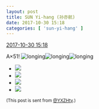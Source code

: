 ```yaml
---
layout: post
title: SUN Yi-hang (孙亦航)
date: 2017-10-30 15:18
categories: [ 'sun-yi-hang' ]
---
```


<div class="weibo-info">
  <a href="http://weibo.com/2565158051/FsLNYm7Fh">2017-10-30 15:18</a>
</div>

A×51! ![longing](http://img.t.sinajs.cn/t4/appstyle/expression/ext/normal/37/moren_chongjing_org.png)![longing](http://img.t.sinajs.cn/t4/appstyle/expression/ext/normal/37/moren_chongjing_org.png)![longing](http://img.t.sinajs.cn/t4/appstyle/expression/ext/normal/37/moren_chongjing_org.png)

<!-- more -->

<ul class="weibo-pic-list-2">
  <li class="weibo-pic">
    <a href="http://wx2.sinaimg.cn/mw690/98e534a3gy1fl0ap39tsjj20qo0qoqcv.jpg"><img src="//wx2.sinaimg.cn/thumb150/98e534a3gy1fl0ap39tsjj20qo0qoqcv.jpg" /></a>
  </li>
  <li class="weibo-pic">
    <a href="http://wx4.sinaimg.cn/mw690/98e534a3gy1fl0ap5ekmaj20qo0qo487.jpg"><img src="//wx4.sinaimg.cn/thumb150/98e534a3gy1fl0ap5ekmaj20qo0qo487.jpg" /></a>
  </li>
  <li class="weibo-pic">
    <a href="http://wx2.sinaimg.cn/mw690/98e534a3gy1fl0ap7bsuvj20qo0qok0g.jpg"><img src="//wx2.sinaimg.cn/thumb150/98e534a3gy1fl0ap7bsuvj20qo0qok0g.jpg" /></a>
  </li>
  <li class="weibo-pic">
    <a href="http://wx3.sinaimg.cn/mw690/98e534a3gy1fl0ap0zx24j20qo0qon7b.jpg"><img src="//wx3.sinaimg.cn/thumb150/98e534a3gy1fl0ap0zx24j20qo0qon7b.jpg" /></a>
  </li>
</ul>

<small>(This post is sent from [@YXZHty](http://weibo.com/2565158051).)</small>
